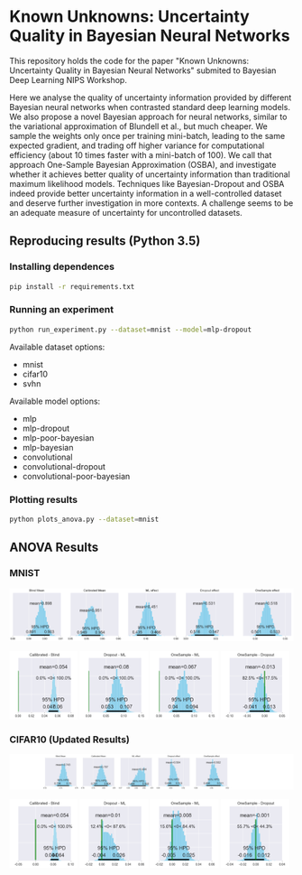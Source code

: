# Known Unknowns: Uncertainty Quality in Bayesian Neural Networks

This repository holds the code for the paper "Known Unknowns: Uncertainty Quality in Bayesian Neural Networks" submited to Bayesian Deep Learning NIPS Workshop.

Here we analyse the quality of uncertainty information provided by different Bayesian neural networks when contrasted standard deep learning models. We also propose a novel Bayesian approach for neural networks, similar to the variational approximation of Blundell et al., but much cheaper. We sample the weights only once per training mini-batch, leading to the same expected gradient, and trading off higher variance for computational efficiency (about 10 times faster with a mini-batch of 100). We call that approach One-Sample Bayesian Approximation (OSBA), and investigate whether it achieves better quality of uncertainty information than traditional maximum likelihood models. Techniques like Bayesian-Dropout and OSBA indeed provide better uncertainty information in a well-controlled dataset and deserve further investigation in more contexts. A challenge seems to be an adequate measure of uncertainty for uncontrolled datasets.

## Reproducing results (Python 3.5)

### Installing dependences
```bash
pip install -r requirements.txt
```

### Running an experiment

```bash
python run_experiment.py --dataset=mnist --model=mlp-dropout
```

Available dataset options:
* mnist
* cifar10
* svhn

Available model options:
* mlp
* mlp-dropout
* mlp-poor-bayesian
* mlp-bayesian
* convolutional
* convolutional-dropout
* convolutional-poor-bayesian


### Plotting results

```bash
python plots_anova.py --dataset=mnist
```

## ANOVA Results

### MNIST

![Effects](mnist_results/images/effects.png "Effects")

<img src="mnist_results/images/diff_iou_io.png" alt="Calibrated - Blind" width="24%"/>
<img src="mnist_results/images/diff_drop_ml.png" alt="Dropout - ML" width="24%"/>
<img src="mnist_results/images/diff_os_ml.png" alt="OneSample - ML" width="24%"/>
<img src="mnist_results/images/diff_os_drop.png" alt="OneSample - Dropout" width="24%"/>

### CIFAR10 (Updated Results)

![Effects](cifar10_results/images/effects.png "Effects")

<img src="cifar10_results/images/diff_iou_io.png" alt="Calibrated - Blind" width="24%"/>
<img src="cifar10_results/images/diff_drop_ml.png" alt="Dropout - ML" width="24%"/>
<img src="cifar10_results/images/diff_os_ml.png" alt="OneSample - ML" width="24%"/>
<img src="cifar10_results/images/diff_os_drop.png" alt="OneSample - Dropout" width="24%"/>
